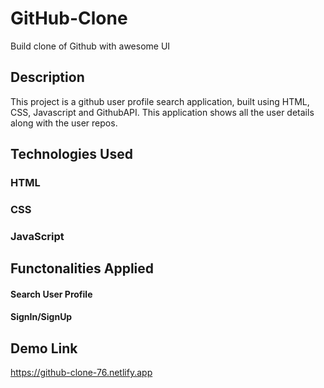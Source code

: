 # GitHub-Clone

  Build clone of Github with awesome UI

## Description
  
  This project is a github user profile search application, built using HTML, CSS, Javascript and GithubAPI. This application shows all the user details along with 
  the user repos.
  
## Technologies Used

  ### HTML
  ### CSS
  ### JavaScript
  ##
  
  
## Functonalities Applied

   #### Search User Profile
   #### SignIn/SignUp
   ##

## Demo Link

  https://github-clone-76.netlify.app
